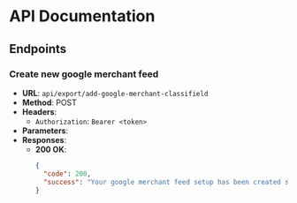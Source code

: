 # API Documentation


## Endpoints

### Create new google merchant feed
- **URL**: `api/export/add-google-merchant-classifield`
- **Method**: POST
- **Headers**: 
  - `Authorization`: `Bearer <token>`
- **Parameters**:
- **Responses**:
  - **200 OK**:
    ```json
    {
      "code": 200,
      "success": "Your google merchant feed setup has been created successfully."
    }
    ```


